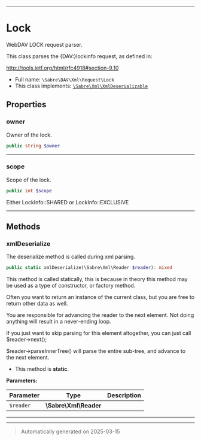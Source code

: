 ***

# Lock

WebDAV LOCK request parser.

This class parses the {DAV:}lockinfo request, as defined in:

http://tools.ietf.org/html/rfc4918#section-9.10

* Full name: `\Sabre\DAV\Xml\Request\Lock`
* This class implements:
[`\Sabre\Xml\XmlDeserializable`](../../../Xml/XmlDeserializable.md)



## Properties


### owner

Owner of the lock.

```php
public string $owner
```






***

### scope

Scope of the lock.

```php
public int $scope
```

Either LockInfo::SHARED or LockInfo::EXCLUSIVE




***

## Methods


### xmlDeserialize

The deserialize method is called during xml parsing.

```php
public static xmlDeserialize(\Sabre\Xml\Reader $reader): mixed
```

This method is called statically, this is because in theory this method
may be used as a type of constructor, or factory method.

Often you want to return an instance of the current class, but you are
free to return other data as well.

You are responsible for advancing the reader to the next element. Not
doing anything will result in a never-ending loop.

If you just want to skip parsing for this element altogether, you can
just call $reader->next();

$reader->parseInnerTree() will parse the entire sub-tree, and advance to
the next element.

* This method is **static**.




**Parameters:**

| Parameter | Type | Description |
|-----------|------|-------------|
| `$reader` | **\Sabre\Xml\Reader** |  |





***


***
> Automatically generated on 2025-03-15
